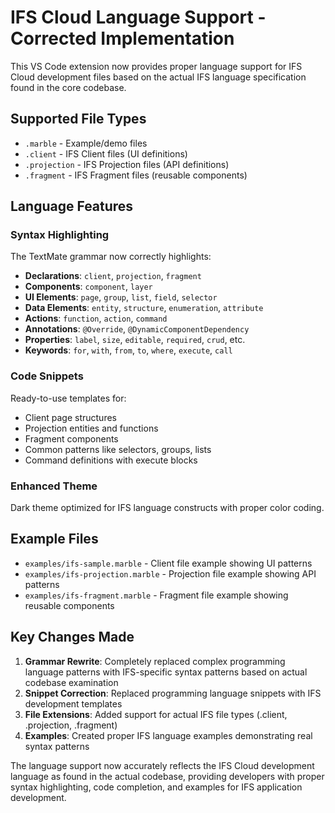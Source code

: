 # IFS Cloud Language Support - Corrected Implementation

This VS Code extension now provides proper language support for IFS Cloud development files based on the actual IFS language specification found in the core codebase.

## Supported File Types

- `.marble` - Example/demo files
- `.client` - IFS Client files (UI definitions)
- `.projection` - IFS Projection files (API definitions)
- `.fragment` - IFS Fragment files (reusable components)

## Language Features

### Syntax Highlighting

The TextMate grammar now correctly highlights:

- **Declarations**: `client`, `projection`, `fragment`
- **Components**: `component`, `layer`
- **UI Elements**: `page`, `group`, `list`, `field`, `selector`
- **Data Elements**: `entity`, `structure`, `enumeration`, `attribute`
- **Actions**: `function`, `action`, `command`
- **Annotations**: `@Override`, `@DynamicComponentDependency`
- **Properties**: `label`, `size`, `editable`, `required`, `crud`, etc.
- **Keywords**: `for`, `with`, `from`, `to`, `where`, `execute`, `call`

### Code Snippets

Ready-to-use templates for:

- Client page structures
- Projection entities and functions
- Fragment components
- Common patterns like selectors, groups, lists
- Command definitions with execute blocks

### Enhanced Theme

Dark theme optimized for IFS language constructs with proper color coding.

## Example Files

- `examples/ifs-sample.marble` - Client file example showing UI patterns
- `examples/ifs-projection.marble` - Projection file example showing API patterns
- `examples/ifs-fragment.marble` - Fragment file example showing reusable components

## Key Changes Made

1. **Grammar Rewrite**: Completely replaced complex programming language patterns with IFS-specific syntax patterns based on actual codebase examination
2. **Snippet Correction**: Replaced programming language snippets with IFS development templates
3. **File Extensions**: Added support for actual IFS file types (.client, .projection, .fragment)
4. **Examples**: Created proper IFS language examples demonstrating real syntax patterns

The language support now accurately reflects the IFS Cloud development language as found in the actual codebase, providing developers with proper syntax highlighting, code completion, and examples for IFS application development.
